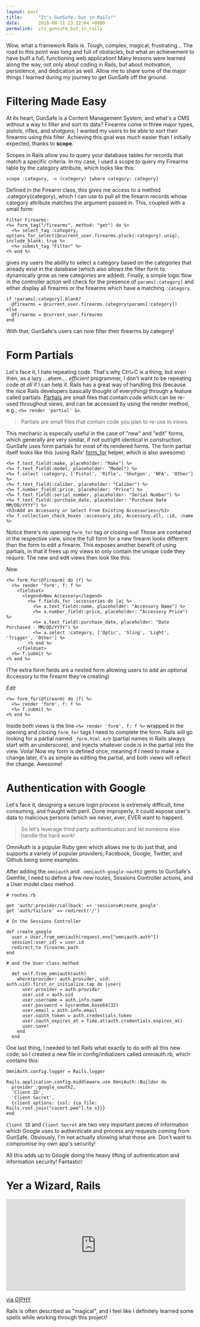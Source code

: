```yaml
---
layout: post
title:      "It's GunSafe, but in Rails!"
date:       2018-08-11 23:12:04 +0000
permalink:  its_gunsafe_but_in_rails
---
```



Wow, what a framework Rails is. Tough, complex, magical, frustrating... The road to this point was long and full of obstacles, but what an achievement to have built a full, functioning web application!  Many lessons were learned along the way, not only about coding in Rails, but about motivation, persistence, and dedication as well. Allow me to share some of the major things I learned during my journey to get GunSafe off the ground.

# Filtering Made Easy
At its heart, GunSafe is a Content Management System, and what's a CMS without a way to filter and sort its data? Firearms come in three major types, pistols, rifles, and shotguns; I wanted my users to be able to sort their firearms using this filter.  Achieving this goal was much easier than I initially expected, thanks to **scope**.

Scopes in Rails allow you to query your database tables for records that match a specific criteria. In my case, I used a scope to query my Firearms table by the category attribute, which looks like this:

```scope :category, -> (category) {where category: category}```

Defined in the Firearm class, this gives me access to a method .category(category), which I can use to pull all the firearm records whose category attribute matches the argument passed in.  This, coupled with a small form:

```
Filter Firearms:
<%= form_tag("/firearms", method: "get") do %>
  <%= select_tag :category, options_for_select(@current_user.firearms.pluck(:category).uniq), include_blank: true %>
  <%= submit_tag "Filter" %>
<% end %>
```

gives my users the ability to select a category based on the categories that already exist in the database (which also allows the filter form to dynamically grow as new categories are added).  Finally, a simple logic flow in the controller action will check for the presence of ```params[:category]``` and either display all firearms or the firearms which have a matching ```:category```.

```
if !params[:category].blank?
  @firearms = @current_user.firearms.category(params[:category])
else
  @firearms = @current_user.firearms
end
```

With that, GunSafe's users can now filter their firearms by category!
# Form Partials
Let's face it, I hate repeating code. That's why Ctrl+C is a thing, but even then, as a lazy ...ahem.... *efficient* programmer, I don't want to be repeating code *at all* if I can help it. Rails has a great way of handling this (because the nice Rails developers basically thought of everything) through a feature called partials. [Partials](https://guides.rubyonrails.org/layouts_and_rendering.html#using-partials) are small files that contain code which can be re-used throughout views, and can be accessed by using the render method, e.g., ``` <%= render 'partial' &> ```.

> Partials are small files that contain code you plan to re-use in views.

This mechanic is especally useful in the case of "new" and "edit" forms, which generally are very similar, if not outright identical in construction.  GunSafe uses form partials for most of its rendered forms. The form partial itself looks like this (using Rails' [form_for](https://api.rubyonrails.org/v5.1/classes/ActionView/Helpers/FormHelper.html#method-i-form_for) helper, which is also awesome)

```
<%= f.text_field(:make, placeholder: "Make") %>
<%= f.text_field(:model, placeholder: "Model") %>
<%= f.select :category, ['Pistol', 'Rifle', 'Shotgun', 'NFA', 'Other'] %>
<%= f.text_field(:caliber, placeholder: "Caliber") %>
<%= f.number_field(:price, placeholder: "Price") %>
<%= f.text_field(:serial_number, placeholder: "Serial Number") %>
<%= f.text_field(:purchase_date, placeholder: "Purchase Date MM/DD/YYYY") %>
<h3>Add an Accessory or Select From Existing Accessories</h3>
<%= f.collection_check_boxes :accessory_ids, Accessory.all, :id, :name %>
```

Notice there's no opening ```form_for``` tag or closing ```end```! Those are contained in the respective view, since the full form for a new firearm looks different than the form to edit a firearm.  This exposes another benefit of using partials, in that it frees up my views to only contain the unique code they require.  The new and edit views then look like this:

*New*

```
<%= form_for(@firearm) do |f| %>
  <%= render 'form', f: f %>
    <fieldset>
      <legend>New Accessory</legend>
        <%= f.fields_for :accessories do |a| %>
          <%= a.text_field(:name, placeholder: "Accessory Name") %>
          <%= a.number_field(:price, placeholder: "Accessory Price") %>
          <%= a.text_field(:purchase_date, placeholder: "Date Purchased - MM/DD/YYYY") %>
          <%= a.select :category, ['Optic', 'Sling', 'Light', 'Trigger', 'Other'] %>
        <% end %>
    </fieldset>
  <%= f.submit %>
<% end %>
```

(The extra form fields are a nested form allowing users to add an optional Accessory to the firearm they're creating)

*Edit*

```
<%= form_for(@firearm) do |f| %>
  <%= render 'form', f: f %>
  <%= f.submit %>
<% end %>
```

Inside both views is the line ```<%= render 'form', f: f %>``` wrapped in the opening and closing ```form_for``` tags I need to complete the form. Rails will go looking for a partial named ```_form.html.erb``` (partial names in Rails always start with an underscore), and injects whatever code is in the partial into the view. Voila! Now my form is defined once, meaning if I need to make a change later, it's as simple as editing the partial, and both views will reflect the change. Awesome!

# Authentication with Google

Let's face it, designing a secure login process is extremely difficult, time consuming, and fraught with peril.  Done improperly, it could expose user's data to malicious persons (which we never, ever, EVER want to happen).

>So let's leverage third party authentication and let someone else handle the hard work!

OmniAuth is a popular Ruby gem which allows me to do just that, and supports a variety of popular providers; Facebook, Google, Twitter, and Github being some examples.

After adding the ```omniauth``` and ``` omniauth-google-oauth2``` gems to GunSafe's Gemfile, I need to define a few new routes, Sessions Controller actions, and a User model class method.

```
# routes.rb

get 'auth/:provider/callback' => 'sessions#create_google'
get 'auth/failure' => redirect('/')

# In the Sessions Controller

def create_google
  user = User.from_omniauth(request.env["omniauth.auth"])
  session[:user_id] = user.id
  redirect_to firearms_path
end

# and the User class method

  def self.from_omniauth(auth)
    where(provider: auth.provider, uid: auth.uid).first_or_initialize.tap do |user|
      user.provider = auth.provider
      user.uid = auth.uid
      user.username = auth.info.name
      user.password = Sysrandom.base64(32)
      user.email = auth.info.email
      user.oauth_token = auth.credentials.token
      user.oauth_expires_at = Time.at(auth.credentials.expires_at)
      user.save!
    end
  end
```

One last thing, I needed to tell Rails what exactly to do with all this new code, so I created a new file in config/initializers called omniauth.rb, which contains this:

```
OmniAuth.config.logger = Rails.logger

Rails.application.config.middleware.use OmniAuth::Builder do
  provider :google_oauth2, 
  'Client ID',
  'Client Secret',
  {client_options: {ssl: {ca_file: Rails.root.join("cacert.pem").to_s}}}
end
```

```Client ID``` and ```Client Secret``` are two very important pieces of information which Google uses to authenticate and process any requests coming from GunSafe. Obviously, I'm not actually showing what those are. Don't want to compromise my own app's security!

All this adds up to Google doing the heavy lifting of authentication and information security! Fantastic!

# Yer a Wizard, Rails

<iframe src="https://giphy.com/embed/7hnNiwfkYsPFC" width="480" height="245" frameBorder="0" class="giphy-embed" allowFullScreen></iframe><p><a href="https://giphy.com/gifs/hagrid-7hnNiwfkYsPFC">via GIPHY</a></p>

Rails is often described as "magical", and I feel like I definitely learned some spells while working through this project!

